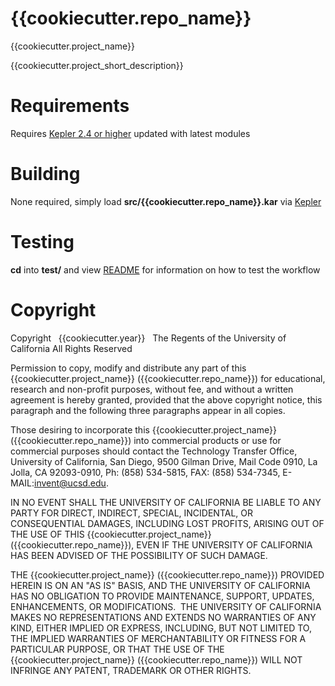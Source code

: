 [1]: https://kepler-project.org/
[2]: test/README.md

{{cookiecutter.repo_name}}
=======================

{{cookiecutter.project_name}}

{{cookiecutter.project_short_description}}

Requirements
============

Requires [Kepler 2.4 or higher][1] updated with latest modules

Building
========

None required, simply load **src/{{cookiecutter.repo_name}}.kar** via [Kepler][1]

Testing
=======

**cd** into **test/** and view [README][2] for information
on how to test the workflow

Copyright
=========
Copyright   {{cookiecutter.year}}   The Regents of the University of California
All Rights Reserved


Permission to copy, modify and distribute any part of this {{cookiecutter.project_name}} ({{cookiecutter.repo_name}}) for educational, research and non-profit purposes, without fee, and without a written agreement is hereby granted, provided that the above copyright notice, this paragraph and the following three paragraphs appear in all copies.

Those desiring to incorporate this {{cookiecutter.project_name}} ({{cookiecutter.repo_name}}) into commercial products or use for commercial purposes should contact the Technology Transfer Office, University of California, San Diego, 9500 Gilman Drive, Mail Code 0910, La Jolla, CA 92093-0910, Ph: (858) 534-5815, FAX: (858) 534-7345, E-MAIL:invent@ucsd.edu.

IN NO EVENT SHALL THE UNIVERSITY OF CALIFORNIA BE LIABLE TO ANY PARTY FOR DIRECT, INDIRECT, SPECIAL, INCIDENTAL, OR CONSEQUENTIAL DAMAGES, INCLUDING LOST PROFITS, ARISING OUT OF THE USE OF THIS {{cookiecutter.project_name}} ({{cookiecutter.repo_name}}), EVEN IF THE UNIVERSITY OF CALIFORNIA HAS BEEN ADVISED OF THE POSSIBILITY OF SUCH DAMAGE.

THE {{cookiecutter.project_name}} ({{cookiecutter.repo_name}}) PROVIDED HEREIN IS ON AN "AS IS" BASIS, AND THE UNIVERSITY OF CALIFORNIA HAS NO OBLIGATION TO PROVIDE MAINTENANCE, SUPPORT, UPDATES, ENHANCEMENTS, OR MODIFICATIONS.  THE UNIVERSITY OF CALIFORNIA MAKES NO REPRESENTATIONS AND EXTENDS NO WARRANTIES OF ANY KIND, EITHER IMPLIED OR EXPRESS, INCLUDING, BUT NOT LIMITED TO, THE IMPLIED WARRANTIES OF MERCHANTABILITY OR FITNESS FOR A PARTICULAR PURPOSE, OR THAT THE USE OF THE {{cookiecutter.project_name}} ({{cookiecutter.repo_name}}) WILL NOT INFRINGE ANY PATENT, TRADEMARK OR OTHER RIGHTS.

